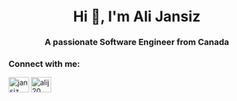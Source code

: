 <h1 align="center">Hi 👋, I'm Ali Jansiz</h1>
<h3 align="center">A passionate Software Engineer from Canada</h3>

<!-- - 👨‍💻 Portfolio & Resume [https://alijansizzz.wixsite.com/ali-jansiz](https://alijansizzz.wixsite.com/ali-jansiz) -->

<h3 align="left">Connect with me:</h3>
<p align="left">
<a href="https://linkedin.com/in/jansiz" target="blank"><img align="center" src="https://raw.githubusercontent.com/rahuldkjain/github-profile-readme-generator/master/src/images/icons/Social/linked-in-alt.svg" alt="jansiz" height="30" width="40" /></a>
<a href="https://www.leetcode.com/alij20" target="blank"><img align="center" src="https://raw.githubusercontent.com/rahuldkjain/github-profile-readme-generator/master/src/images/icons/Social/leet-code.svg" alt="alij20" height="30" width="40" /></a>
</p>


